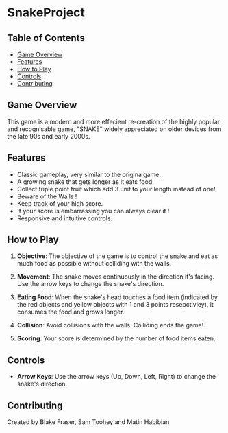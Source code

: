 # SnakeProject
## Table of Contents
- [Game Overview](#game-overview)
- [Features](#features)
- [How to Play](#how-to-play)
- [Controls](#controls)
- [Contributing](#contributing)

## Game Overview

This game is a modern and more effecient re-creation of the highly popular and recognisable game, "SNAKE" widely appreciated on older devices from the late 90s and early 2000s. 

## Features

- Classic gameplay, very similar to the origina game.
- A growing snake that gets longer as it eats food.
- Collect triple point fruit which add 3 unit to your length instead of one!
- Beware of the Walls !
- Keep track of your high score.
- If your score is embarrassing you can always clear it !
- Responsive and intuitive controls.

## How to Play

1. **Objective**: The objective of the game is to control the snake and eat as much food as possible without colliding with the walls.

2. **Movement**: The snake moves continuously in the direction it's facing. Use the arrow keys to change the snake's direction.

3. **Eating Food**: When the snake's head touches a food item (indicated by the red objects and yellow objects with 1 and 3 points resepctivley), it consumes the food and grows longer.

5. **Collision**: Avoid collisions with the walls. Colliding ends the game!

6. **Scoring**: Your score is determined by the number of food items eaten.

## Controls

- **Arrow Keys**: Use the arrow keys (Up, Down, Left, Right) to change the snake's direction.


## Contributing

Created by Blake Fraser, Sam Toohey and Matin Habibian
